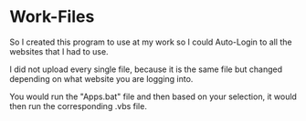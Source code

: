 # Work-Files

So I created this program to use at my work so I could Auto-Login to all the websites that I had to use.

I did not upload every single file, because it is the same file but changed depending on what website you are logging into.

You would run the "Apps.bat" file and then based on your selection, it would then run the corresponding .vbs file.
